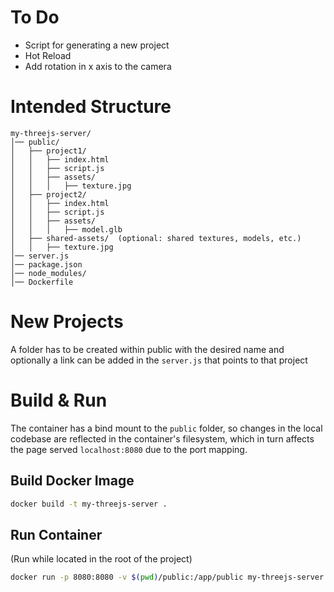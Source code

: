 # To Do
- Script for generating a new project
- Hot Reload
- Add rotation in x axis to the camera

# Intended Structure
```
my-threejs-server/
│── public/
│   ├── project1/
│   │   ├── index.html
│   │   ├── script.js
│   │   ├── assets/
│   │   │   ├── texture.jpg
│   ├── project2/
│   │   ├── index.html
│   │   ├── script.js
│   │   ├── assets/
│   │   │   ├── model.glb
│   ├── shared-assets/  (optional: shared textures, models, etc.)
│   │   ├── texture.jpg
│── server.js
│── package.json
│── node_modules/
│── Dockerfile
```
# New Projects
A folder has to be created within public with the desired name and optionally a link can be added in the `server.js` that points to that project

# Build & Run
The container has a bind mount to the `public` folder, so changes in the local codebase are reflected in the container's filesystem, which in turn affects the page served `localhost:8080` due to the port mapping.

## Build Docker Image
```bash
docker build -t my-threejs-server .
```
## Run Container
(Run while located in the root of the project)
```bash
docker run -p 8080:8080 -v $(pwd)/public:/app/public my-threejs-server
```